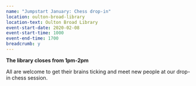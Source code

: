 ```yaml
---
name: "Jumpstart January: Chess drop-in"
location: oulton-broad-library
location-text: Oulton Broad Library
event-start-date: 2020-02-08
event-start-time: 1000
event-end-time: 1700
breadcrumb: y
---
```


**The library closes from 1pm-2pm**

All are welcome to get their brains ticking and meet new people at our drop-in chess session.
